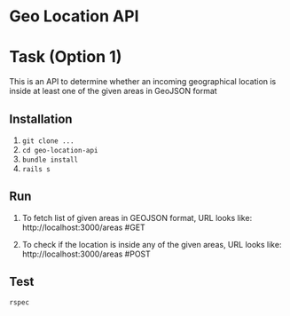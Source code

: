 # Geo Location API 
# Task (Option 1)

This is an API to determine whether an incoming geographical location is inside at least one of the given areas in GeoJSON format

## Installation

1) `git clone ...`
2) `cd geo-location-api`
3) `bundle install`
4) `rails s`


## Run

1) To fetch list of given areas in GEOJSON format, URL looks like: http://localhost:3000/areas #GET

2) To check if the location is inside any of the given areas, URL looks like: http://localhost:3000/areas #POST

## Test

`rspec`


